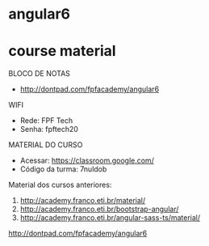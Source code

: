 # angular6
# course material

BLOCO DE NOTAS
- http://dontpad.com/fpfacademy/angular6

WIFI
- Rede: FPF Tech
- Senha: fpftech20

MATERIAL DO CURSO
- Acessar: https://classroom.google.com/
- Código da turma: 7nuldob

Material dos cursos anteriores:
1. http://academy.franco.eti.br/material/
2. http://academy.franco.eti.br/bootstrap-angular/
3. http://academy.franco.eti.br/angular-sass-ts/material/


http://dontpad.com/fpfacademy/angular6